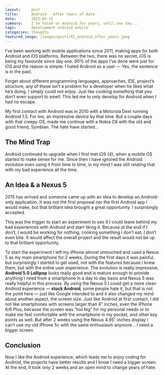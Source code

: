 ```yaml
---
layout:     post
title:      Android - After Years of Hate
date:       2015-02-15
summary:    I've hated on Android for years, until one day...
tags:		development android mobile
categories: thoughts
featured_image: /images/posts/01_android_after_years.jpeg
---
```


I’ve been working with mobile applications since 2011, making apps for both Android and iOS platforms. Between the two, there was no secret, iOS is being my favourite since day one. 90% of the apps I’ve done were just for iOS and the reason is simple: I hated Android as a user — Yes, the sentence is in the past.

Forget about different programming languages, approaches, IDE, project’s structure, any of these isn’t a problem for a developer when he likes what he’s doing. I simply could not enjoy. Just like cooking something that you don’t even support to smell. This led me to only develop for Android when I had no escape.

My first contact with Android was in 2010 with a Motorola Dext running Android 1.5. For me, an impressive device by that time. But a couple days with that creepy OS, made me continue with a Nokia C6 with the old and good friend, Symbian. The hate have started…


## The Mind Trap

Android continued to upgrade when I first met iOS (4), when a mobile OS started to make sense for me. Since then I have ignored the Android evolution even using it from time to time, in my mind I was still relating that with my bad experience all the time.


## An Idea & a Nexus 5

2015 has arrived and someone came up with an idea to develop an Android-only application. It was not the first proposal nor the first Android app I would make, but that brilliant idea brought a great opportunity. I surprisingly accepted.

This was the trigger to start an experiment to see if I could leave behind my bad experiences with Android and start liking it. Because at the end if I don’t, I would be working for nothing, cooking something I don’t eat, I don’t even bite. It would affect the overall project and the result would not be up to that brilliant opportunity.

To start the experiment I left my iPhone almost untouched and used a Nexus 5 as my main smartphone for 2 weeks. During the first days it was painful, but surprisingly I started to get used, not with the features because I knew them, but with the entire user experience. The evolution is really impressive, **Android 5.0 Lollipop** looks really good and is mature enough to provide anything I need from a smartphone in a day to day basis and Nexus 5 was really helpful in this process. By using the Nexus 5 I could get a more clean Android experience — **stock Android**, some people hate it, but that is not the point here — just like Google intended to and it also changed my mind about another aspect, the screen size. Just like Android at first contact, I did not like smartphones with screens larger than 4″ inches, even the iPhone 6/6 Plus, because the screen was “too big” for my personal needs or to make me feel comfortable with the smartphone in my pocket, and other key points as well. But after 2 weeks using the Nexus 4.95″ inches display I can’t use my old iPhone 5c with the same enthusiasm anymore… I need a bigger screen.


## Conclusion

Now I like the Android experience, which leads me to enjoy coding for Android, the projects have better results and I know I need a bigger screen. At the end, It took only 2 weeks and an open mind to change years of hate.

